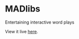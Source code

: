 # MADlibs
Entertaining interactive word plays

View it live [here](http://theartboy.github.io/start.html "MADlibs").
